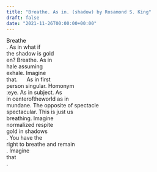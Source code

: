 ```yaml
---
title: "Breathe. As in. (shadow) by Rosamond S. King"
draft: false
date: "2021-11-26T00:00:00+00:00"
---
```

Breathe  
. As in what if  
the shadow is gold  
en? Breathe. As in  
hale assuming  
exhale. Imagine  
that.&nbsp;&nbsp;&nbsp;&nbsp;&nbsp;&nbsp;As in first  
person singular. Homonym  
:eye. As in subject. As  
in centeroftheworld as in  
mundane. The opposite of spectacle  
spectacular. This is just us  
breathing. Imagine  
normalized respite  
gold in shadows  
. You have the  
right to breathe and remain  
. Imagine  
that  
.  


